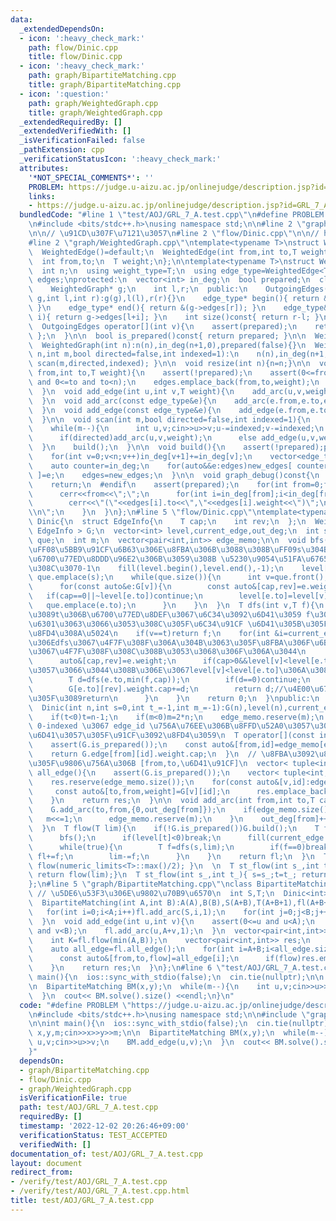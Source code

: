 ```yaml
---
data:
  _extendedDependsOn:
  - icon: ':heavy_check_mark:'
    path: flow/Dinic.cpp
    title: flow/Dinic.cpp
  - icon: ':heavy_check_mark:'
    path: graph/BipartiteMatching.cpp
    title: graph/BipartiteMatching.cpp
  - icon: ':question:'
    path: graph/WeightedGraph.cpp
    title: graph/WeightedGraph.cpp
  _extendedRequiredBy: []
  _extendedVerifiedWith: []
  _isVerificationFailed: false
  _pathExtension: cpp
  _verificationStatusIcon: ':heavy_check_mark:'
  attributes:
    '*NOT_SPECIAL_COMMENTS*': ''
    PROBLEM: https://judge.u-aizu.ac.jp/onlinejudge/description.jsp?id=GRL_7_A
    links:
    - https://judge.u-aizu.ac.jp/onlinejudge/description.jsp?id=GRL_7_A
  bundledCode: "#line 1 \"test/AOJ/GRL_7_A.test.cpp\"\n#define PROBLEM \"https://judge.u-aizu.ac.jp/onlinejudge/description.jsp?id=GRL_7_A\"\
    \n#include <bits/stdc++.h>\nusing namespace std;\n\n#line 2 \"graph/BipartiteMatching.cpp\"\
    \n\n// \u91CD\u307F\u7121\u3057\n#line 2 \"flow/Dinic.cpp\"\n\n// https://misawa.github.io/others/flow/dinic_time_complexity.html\n\
    #line 2 \"graph/WeightedGraph.cpp\"\ntemplate<typename T>\nstruct WeightedEdge{\n\
    \  WeightedEdge()=default;\n  WeightedEdge(int from,int to,T weight):from(from),to(to),weight(weight){}\n\
    \  int from,to;\n  T weight;\n};\n\ntemplate<typename T>\nstruct WeightedGraph{\n\
    \  int n;\n  using weight_type=T;\n  using edge_type=WeightedEdge<T>;\n  vector<edge_type>\
    \ edges;\nprotected:\n  vector<int> in_deg;\n  bool prepared;\n  class OutgoingEdges{\n\
    \    WeightedGraph* g;\n    int l,r;\n  public:\n    OutgoingEdges(WeightedGraph*\
    \ g,int l,int r):g(g),l(l),r(r){}\n    edge_type* begin(){ return &(g->edges[l]);\
    \ }\n    edge_type* end(){ return &(g->edges[r]); }\n    edge_type& operator[](int\
    \ i){ return g->edges[l+i]; }\n    int size()const{ return r-l; }\n  };\npublic:\n\
    \  OutgoingEdges operator[](int v){\n    assert(prepared);\n    return { this,in_deg[v],in_deg[v+1]\
    \ };\n  }\n\n  bool is_prepared()const{ return prepared; }\n\n  WeightedGraph():n(0),in_deg(1,0),prepared(false){}\n\
    \  WeightedGraph(int n):n(n),in_deg(n+1,0),prepared(false){}\n  WeightedGraph(int\
    \ n,int m,bool directed=false,int indexed=1):\n    n(n),in_deg(n+1,0),prepared(false){\
    \ scan(m,directed,indexed); }\n\n  void resize(int n){n=n;}\n\n  void add_arc(int\
    \ from,int to,T weight){\n    assert(!prepared);\n    assert(0<=from and from<n\
    \ and 0<=to and to<n);\n    edges.emplace_back(from,to,weight);\n    in_deg[from+1]++;\n\
    \  }\n  void add_edge(int u,int v,T weight){\n    add_arc(u,v,weight);\n    add_arc(v,u,weight);\n\
    \  }\n  void add_arc(const edge_type&e){\n    add_arc(e.from,e.to,e.weight);\n\
    \  }\n  void add_edge(const edge_type&e){\n    add_edge(e.from,e.to,e.weight);\n\
    \  }\n\n  void scan(int m,bool directed=false,int indexed=1){\n    edges.reserve(directed?m:2*m);\n\
    \    while(m--){\n      int u,v;cin>>u>>v;u-=indexed;v-=indexed;\n      T weight;cin>>weight;\n\
    \      if(directed)add_arc(u,v,weight);\n      else add_edge(u,v,weight);\n  \
    \  }\n    build();\n  }\n\n  void build(){\n    assert(!prepared);prepared=true;\n\
    \    for(int v=0;v<n;v++)in_deg[v+1]+=in_deg[v];\n    vector<edge_type> new_edges(in_deg.back());\n\
    \    auto counter=in_deg;\n    for(auto&&e:edges)new_edges[ counter[e.from]++\
    \ ]=e;\n    edges=new_edges;\n  }\n\n  void graph_debug()const{\n  #ifndef __LOCAL\n\
    \    return;\n  #endif\n    assert(prepared);\n    for(int from=0;from<n;from++){\n\
    \      cerr<<from<<\";\";\n      for(int i=in_deg[from];i<in_deg[from+1];i++)\n\
    \        cerr<<\"(\"<<edges[i].to<<\",\"<<edges[i].weight<<\")\";\n      cerr<<\"\
    \\n\";\n    }\n  }\n};\n#line 5 \"flow/Dinic.cpp\"\ntemplate<typename T>\nclass\
    \ Dinic{\n  struct EdgeInfo{\n    T cap;\n    int rev;\n  };\n  WeightedGraph<\
    \ EdgeInfo > G;\n  vector<int> level,current_edge,out_deg;\n  int s,t;\n  queue<int>\
    \ que;\n  int m;\n  vector<pair<int,int>> edge_memo;\n\n  void bfs(){\n    //level[v]\u3092\
    \uFF08\u5BB9\u91CF\u6B63\u306E\u8FBA\u306B\u3088\u308B\uFF09s\u304B\u3089\u306E\
    \u6700\u77ED\u8DDD\u96E2\u306B\u3059\u308B \u5230\u9054\u51FA\u6765\u306A\u3051\
    \u308C\u3070-1\n    fill(level.begin(),level.end(),-1);\n    level[s]=0;\n   \
    \ que.emplace(s);\n    while(que.size()){\n      int v=que.front();que.pop();\n\
    \      for(const auto&e:G[v]){\n        const auto&[cap,rev]=e.weight;\n     \
    \   if(cap==0||~level[e.to])continue;\n        level[e.to]=level[v]+1;\n     \
    \   que.emplace(e.to);\n      }\n    }\n  }\n  T dfs(int v,T f){\n    //v\u304B\
    \u3089t\u306B\u6700\u77ED\u8DEF\u3067\u6C34\u3092\u6D41\u3059 f\u304Cv\u307E\u3067\
    \u6301\u3063\u3066\u3053\u308C\u305F\u6C34\u91CF \u6D41\u305B\u305F\u91CF\u304C\
    \u8FD4\u308A\u5024\n    if(v==t)return f;\n    for(int &i=current_edge[v];i<G[v].size();i++){//\u3053\
    \u306Edfs\u3067\u4F7F\u308F\u306A\u304B\u3063\u305F\u8FBA\u306F\u6B21\u306EBFS\u307E\
    \u3067\u4F7F\u308F\u308C\u308B\u3053\u3068\u306F\u306A\u3044\n      auto&e=G[v][i];\n\
    \      auto&[cap,rev]=e.weight;\n      if(cap>0&&level[v]<level[e.to]){//bfs\u3092\
    \u3057\u3066\u3044\u308B\u306E\u3067level[v]<level[e.to]\u306A\u3089level[v]+1==level[e.to]\n\
    \        T d=dfs(e.to,min(f,cap));\n        if(d==0)continue;\n        cap-=d;\n\
    \        G[e.to][rev].weight.cap+=d;\n        return d;//\u4E00\u672C\u6D41\u305B\
    \u305F\u3089return\n      }\n    }\n    return 0;\n  }\npublic:\n  Dinic()=default;\n\
    \  Dinic(int n,int s=0,int t_=-1,int m_=-1):G(n),level(n),current_edge(n),out_deg(n,0),s(s),t(t_),m(m_){\n\
    \    if(t<0)t=n-1;\n    if(m<0)m=2*n;\n    edge_memo.reserve(m);\n  }\n\n  //\
    \ 0-indexed \u3067 edge_id \u756A\u76EE\u306B\u8FFD\u52A0\u3057\u305F\u8FBA\u306B\
    \u6D41\u3057\u305F\u91CF\u3092\u8FD4\u3059\n  T operator[](const int edge_id)const{\n\
    \    assert(G.is_prepared());\n    const auto&[from,id]=edge_memo[edge_id];\n\
    \    return G.edge[from][id].weight.cap;\n  }\n  // \u8FBA\u3092\u8FFD\u52A0\u3057\
    \u305F\u9806\u756A\u306B [from,to,\u6D41\u91CF]\n  vector< tuple<int,int,T> >\
    \ all_edge(){\n    assert(G.is_prepared());\n    vector< tuple<int,int,T> > res;\n\
    \    res.reserve(edge_memo.size());\n    for(const auto&[v,id]:edge_memo){\n \
    \     const auto&[to,from,weight]=G[v][id];\n      res.emplace_back(from,to,weight.cap);\n\
    \    }\n    return res;\n  }\n\n  void add_arc(int from,int to,T cap){\n    G.add_arc(from,to,{cap,out_deg[to]});\n\
    \    G.add_arc(to,from,{0,out_deg[from]});\n    if(edge_memo.size()==m){\n   \
    \   m<<=1;\n      edge_memo.reserve(m);\n    }\n    out_deg[from]++;\n    edge_memo.emplace_back(to,out_deg[to]++);\n\
    \  }\n  T flow(T lim){\n    if(!G.is_prepared())G.build();\n    T fl=0;\n    while(lim>0){\n\
    \      bfs();\n      if(level[t]<0)break;\n      fill(current_edge.begin(),current_edge.end(),0);\n\
    \      while(true){\n        T f=dfs(s,lim);\n        if(f==0)break;\n       \
    \ fl+=f;\n        lim-=f;\n      }\n    }\n    return fl;\n  }\n  T flow(){ return\
    \ flow(numeric_limits<T>::max()/2); }\n  \n  T st_flow(int s_,int t_,T lim){ s=s_;t=t_;\
    \ return flow(lim);}\n  T st_flow(int s_,int t_){ s=s_;t=t_; return flow(); }\n\
    };\n#line 5 \"graph/BipartiteMatching.cpp\"\nclass BipartiteMatching{\n  int A,B;\
    \ // \u5DE6\u53F3\u306E\u9802\u70B9\u6570\n  int S,T;\n  Dinic<int> fl;\npublic:\n\
    \  BipartiteMatching(int A,int B):A(A),B(B),S(A+B),T(A+B+1),fl(A+B+2,S,T){\n \
    \   for(int i=0;i<A;i++)fl.add_arc(S,i,1);\n    for(int j=0;j<B;j++)fl.add_arc(A+j,T,1);\n\
    \  }\n  void add_edge(int u,int v){\n    assert(0<=u and u<A);\n    assert(0<=v\
    \ and v<B);\n    fl.add_arc(u,A+v,1);\n  }\n  vector<pair<int,int>> solve(){\n\
    \    int K=fl.flow(min(A,B));\n    vector<pair<int,int>> res;\n    res.reserve(K);\n\
    \    auto all_edge=fl.all_edge();\n    for(int i=A+B;i<all_edge.size();i++){\n\
    \      const auto&[from,to,flow]=all_edge[i];\n      if(flow)res.emplace_back(from,to-A);\n\
    \    }\n    return res;\n  }\n};\n#line 6 \"test/AOJ/GRL_7_A.test.cpp\"\n\nint\
    \ main(){\n  ios::sync_with_stdio(false);\n  cin.tie(nullptr);\n\n  int x,y,m;cin>>x>>y>>m;\n\
    \n  BipartiteMatching BM(x,y);\n  while(m--){\n    int u,v;cin>>u>>v;\n    BM.add_edge(u,v);\n\
    \  }\n  cout<< BM.solve().size() <<endl;\n}\n"
  code: "#define PROBLEM \"https://judge.u-aizu.ac.jp/onlinejudge/description.jsp?id=GRL_7_A\"\
    \n#include <bits/stdc++.h>\nusing namespace std;\n\n#include \"graph/BipartiteMatching.cpp\"\
    \n\nint main(){\n  ios::sync_with_stdio(false);\n  cin.tie(nullptr);\n\n  int\
    \ x,y,m;cin>>x>>y>>m;\n\n  BipartiteMatching BM(x,y);\n  while(m--){\n    int\
    \ u,v;cin>>u>>v;\n    BM.add_edge(u,v);\n  }\n  cout<< BM.solve().size() <<endl;\n\
    }"
  dependsOn:
  - graph/BipartiteMatching.cpp
  - flow/Dinic.cpp
  - graph/WeightedGraph.cpp
  isVerificationFile: true
  path: test/AOJ/GRL_7_A.test.cpp
  requiredBy: []
  timestamp: '2022-12-02 20:26:46+09:00'
  verificationStatus: TEST_ACCEPTED
  verifiedWith: []
documentation_of: test/AOJ/GRL_7_A.test.cpp
layout: document
redirect_from:
- /verify/test/AOJ/GRL_7_A.test.cpp
- /verify/test/AOJ/GRL_7_A.test.cpp.html
title: test/AOJ/GRL_7_A.test.cpp
---
```

